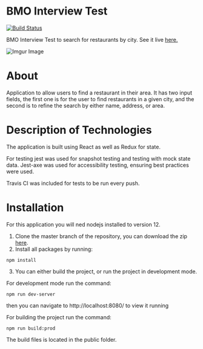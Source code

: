 # BMO Interview Test
[![Build Status](https://travis-ci.org/danielbrog/bmotest.svg?branch=master)](https://travis-ci.org/danielbrog/bmotest)

BMO Interview Test to search for restaurants by city. See it live [here.](https://danielbrog.github.io/bmotest/) 

![Imgur Image](https://i.imgur.com/aLUSHxE.png)



# About
Application to allow users to find a restaurant in their area.  It has two input fields, the first one is for the user to find restaurants in a given city, and the second is to refine the search by either name, address, or area.

# Description of Technologies
The application is built using React as well as Redux for state.

For testing jest was used for snapshot testing and testing with mock state data.  Jest-axe was used for accessibility testing, ensuring best practices were used.

Travis CI was included for tests to be run every push.

# Installation
For this application you will ned nodejs installed to version 12.

1. Clone the master branch of the repository, you can download the zip [here](https://github.com/danielbrog/bmotest/archive/master.zip).
2. Install all packages by running:
```
npm install
```
3. You can either build the project, or run the project in development mode.  

For development mode run the command:
```
npm run dev-server
```
then you can navigate to http://localhost:8080/ to view it running

For building the project run the command:
```
npm run build:prod
```
The build files is located in the public folder.
